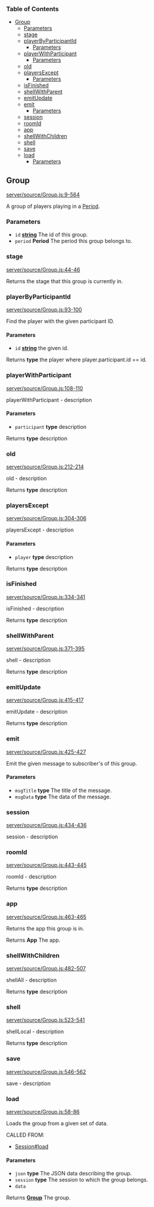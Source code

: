 <!-- Generated by documentation.js. Update this documentation by updating the source code. -->

### Table of Contents

-   [Group][1]
    -   [Parameters][2]
    -   [stage][3]
    -   [playerByParticipantId][4]
        -   [Parameters][5]
    -   [playerWithParticipant][6]
        -   [Parameters][7]
    -   [old][8]
    -   [playersExcept][9]
        -   [Parameters][10]
    -   [isFinished][11]
    -   [shellWithParent][12]
    -   [emitUpdate][13]
    -   [emit][14]
        -   [Parameters][15]
    -   [session][16]
    -   [roomId][17]
    -   [app][18]
    -   [shellWithChildren][19]
    -   [shell][20]
    -   [save][21]
    -   [load][22]
        -   [Parameters][23]

## Group

[server/source/Group.js:9-564][24]

A group of players playing in a [Period][25].

### Parameters

-   `id` **[string][26]** The id of this group.
-   `period` **Period** The period this group belongs to.

### stage

[server/source/Group.js:44-46][27]

Returns the stage that this group is currently in.

### playerByParticipantId

[server/source/Group.js:93-100][28]

Find the player with the given participant ID.

#### Parameters

-   `id` **[string][26]** the given id.

Returns **type** the player where player.participant.id == id.

### playerWithParticipant

[server/source/Group.js:108-110][29]

playerWithParticipant - description

#### Parameters

-   `participant` **type** description

Returns **type** description

### old

[server/source/Group.js:212-214][30]

old - description

Returns **type** description

### playersExcept

[server/source/Group.js:304-306][31]

playersExcept - description

#### Parameters

-   `player` **type** description

Returns **type** description

### isFinished

[server/source/Group.js:334-341][32]

isFinished - description

Returns **type** description

### shellWithParent

[server/source/Group.js:371-395][33]

shell - description

Returns **type** description

### emitUpdate

[server/source/Group.js:415-417][34]

emitUpdate - description

Returns **type** description

### emit

[server/source/Group.js:425-427][35]

Emit the given message to subscriber's of this group.

#### Parameters

-   `msgTitle` **type** The title of the message.
-   `msgData` **type** The data of the message.

### session

[server/source/Group.js:434-436][36]

session - description

### roomId

[server/source/Group.js:443-445][37]

roomId - description

Returns **type** description

### app

[server/source/Group.js:463-465][38]

Returns the app this group is in.

Returns **App** The app.

### shellWithChildren

[server/source/Group.js:482-507][39]

shellAll - description

Returns **type** description

### shell

[server/source/Group.js:523-541][40]

shellLocal - description

Returns **type** description

### save

[server/source/Group.js:546-562][41]

save - description

### load

[server/source/Group.js:58-86][42]

Loads the group from a given set of data.

CALLED FROM:

-   [Session#load][43]

#### Parameters

-   `json` **type** The JSON data describing the group.
-   `session` **type** The session to which the group belongs.
-   `data`  

Returns **[Group][44]** The group.

[1]: #group

[2]: #parameters

[3]: #stage

[4]: #playerbyparticipantid

[5]: #parameters-1

[6]: #playerwithparticipant

[7]: #parameters-2

[8]: #old

[9]: #playersexcept

[10]: #parameters-3

[11]: #isfinished

[12]: #shellwithparent

[13]: #emitupdate

[14]: #emit

[15]: #parameters-4

[16]: #session

[17]: #roomid

[18]: #app

[19]: #shellwithchildren

[20]: #shell

[21]: #save

[22]: #load

[23]: #parameters-5

[24]: https://github.com/opowell/jtree/blob/7dbaa6e8928ae08b4c581efeb08a55db90118d71/server/source/Group.js#L9-L564 "Source code on GitHub"

[25]: Period

[26]: https://developer.mozilla.org/docs/Web/JavaScript/Reference/Global_Objects/String

[27]: https://github.com/opowell/jtree/blob/7dbaa6e8928ae08b4c581efeb08a55db90118d71/server/source/Group.js#L44-L46 "Source code on GitHub"

[28]: https://github.com/opowell/jtree/blob/7dbaa6e8928ae08b4c581efeb08a55db90118d71/server/source/Group.js#L93-L100 "Source code on GitHub"

[29]: https://github.com/opowell/jtree/blob/7dbaa6e8928ae08b4c581efeb08a55db90118d71/server/source/Group.js#L108-L110 "Source code on GitHub"

[30]: https://github.com/opowell/jtree/blob/7dbaa6e8928ae08b4c581efeb08a55db90118d71/server/source/Group.js#L212-L214 "Source code on GitHub"

[31]: https://github.com/opowell/jtree/blob/7dbaa6e8928ae08b4c581efeb08a55db90118d71/server/source/Group.js#L304-L306 "Source code on GitHub"

[32]: https://github.com/opowell/jtree/blob/7dbaa6e8928ae08b4c581efeb08a55db90118d71/server/source/Group.js#L334-L341 "Source code on GitHub"

[33]: https://github.com/opowell/jtree/blob/7dbaa6e8928ae08b4c581efeb08a55db90118d71/server/source/Group.js#L371-L395 "Source code on GitHub"

[34]: https://github.com/opowell/jtree/blob/7dbaa6e8928ae08b4c581efeb08a55db90118d71/server/source/Group.js#L415-L417 "Source code on GitHub"

[35]: https://github.com/opowell/jtree/blob/7dbaa6e8928ae08b4c581efeb08a55db90118d71/server/source/Group.js#L425-L427 "Source code on GitHub"

[36]: https://github.com/opowell/jtree/blob/7dbaa6e8928ae08b4c581efeb08a55db90118d71/server/source/Group.js#L434-L436 "Source code on GitHub"

[37]: https://github.com/opowell/jtree/blob/7dbaa6e8928ae08b4c581efeb08a55db90118d71/server/source/Group.js#L443-L445 "Source code on GitHub"

[38]: https://github.com/opowell/jtree/blob/7dbaa6e8928ae08b4c581efeb08a55db90118d71/server/source/Group.js#L463-L465 "Source code on GitHub"

[39]: https://github.com/opowell/jtree/blob/7dbaa6e8928ae08b4c581efeb08a55db90118d71/server/source/Group.js#L482-L507 "Source code on GitHub"

[40]: https://github.com/opowell/jtree/blob/7dbaa6e8928ae08b4c581efeb08a55db90118d71/server/source/Group.js#L523-L541 "Source code on GitHub"

[41]: https://github.com/opowell/jtree/blob/7dbaa6e8928ae08b4c581efeb08a55db90118d71/server/source/Group.js#L546-L562 "Source code on GitHub"

[42]: https://github.com/opowell/jtree/blob/7dbaa6e8928ae08b4c581efeb08a55db90118d71/server/source/Group.js#L58-L86 "Source code on GitHub"

[43]: Session#load

[44]: #group
